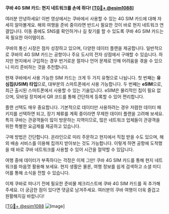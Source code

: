 **쿠바 4G SIM 카드: 현지 네트워크를 손에 쥐다! [[TG💪+ @esim1088](https://t.me/s/esim1088)]**

여러분 안녕하세요! 이번 영상에서는 쿠바에서 사용할 수 있는 4G SIM 카드에 대해 자세히 알아볼게요. 해외 여행을 준비 중이라면 반드시 필요한 것이 바로 현지 네트워크 연결입니다. 이동 중에도 SNS를 확인하거나 길 찾기를 할 수 있도록 쿠바 4G SIM 카드는 꼭 필요한 아이템이죠.

쿠바의 통신 시장은 점차 성장하고 있으며, 다양한 데이터 플랜을 제공합니다. 일반적으로 쿠바의 4G SIM 카드는 공항이나 주요 도시의 전자 상점에서 구매할 수 있습니다. 하지만 현지에서 구입하는 경우 번거로운 절차나 언어 문제로 인해 어려움을 겪을 수 있으니 미리 준비하는 것을 추천합니다.

현재 쿠바에서 사용 가능한 SIM 카드는 크게 두 가지 유형으로 나뉩니다. 첫 번째는 **유심칩(USIM) 타입**으로, 대부분의 스마트폰에서 사용 가능합니다. 두 번째는 **eSIM**으로, 최근 출시된 스마트폰에서 사용할 수 있는 기술입니다. eSIM은 물리적인 칩이 필요 없으며, 모바일 장치에서 QR 코드를 통해 간단하게 등록할 수 있어 편리합니다.

플랜 선택도 매우 중요합니다. 기본적으로 데이터만 사용하려는 경우 저렴한 데이터 패키지를 선택하면 되고, 장기 체류를 계획 중이라면 무제한 데이터 플랜을 고려해 보세요. 특히 쿠바는 관광객들이 많이 방문하는 지역이므로, 많은 네트워크 업체들이 관광객을 위한 특별한 요금제를 제공하고 있습니다.

구매 방법은 간단합니다. 온라인으로 미리 주문하고 현지에서 직접 받을 수도 있으며, 해외 배송 서비스를 이용해 집까지 받아보는 것도 가능합니다. 이렇게 하면 공항에 도착했을 때 바로 쿠바 네트워크를 사용할 수 있어 시간을 절약할 수 있답니다.

여행 중에 데이터가 부족하다는 걱정은 이제 그만! 쿠바 4G SIM 카드를 통해 현지 네트워크를 마음껏 활용해 보세요. 현지 생활은 물론, 여행 정보를 쉽게 검색하고 소셜 미디어를 통해 소식을 전할 수 있습니다.

이제 쿠바로 떠나기 전에 필요한 준비물 체크리스트에 쿠바 4G SIM 카드를 꼭 추가해주세요. 더 궁금한 점이 있다면 댓글로 남겨주세요. 여러분의 쿠바 여행이 더욱 즐겁고 원활해지길 바랍니다!

[[TG💪+ @esim1088](https://t.me/s/esim1088) ![Image](https://i.postimg.cc/Y0z9fWf4/image.png)]